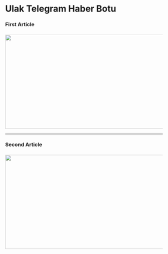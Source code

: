 # Ulak Telegram Haber Botu

<h3>First Article<h3>
<a href="https://alibarisayten.medium.com/python-ile-telegram-botu-yapalım-beautifulsoup-heroku-1-a488de173188?source=your_stories_page-------------------------------------"><img src="https://i.hizliresim.com/Sv5H1l.png" alt="" width="800" height="300"></a>
<hr>
<h3>Second Article<h3>
<a href="#"><img src="https://i.hizliresim.com/4jAdZi.png" alt="" width="800" height="300"></a>
